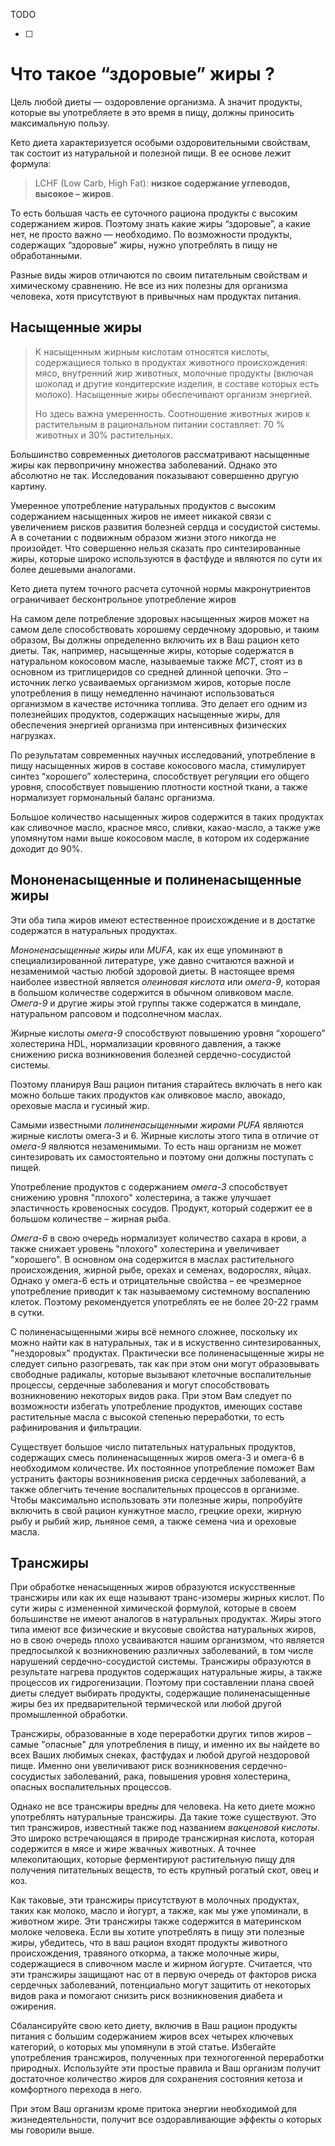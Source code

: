 TODO

- [ ] 

# Что такое “здоровые” жиры ?

Цель любой  диеты — оздоровление организма. А значит продукты, которые вы употребляете в это время в пищу, должны приносить максимальную пользу. 

Кето диета характеризуется особыми оздоровительными свойствам, так состоит из натуральной и полезной пищи. В ее основе лежит формула:

>  LCHF (Low Carb, High Fat): **низкое содержание углеводов, высокое – жиров**. 

То есть большая часть ее суточного рациона продукты с высоким содержанием жиров. Поэтому знать какие жиры “здоровые”, а какие нет, не просто важно — необходимо. По возможности продукты, содержащих “здоровые” жиры, нужно употреблять в пищу не обработанными. 

Разные виды жиров отличаются по своим питательным свойствам и химическому сравнению. Не все из них полезны для организма человека, хотя присутствуют в привычных нам продуктах питания.

## Насыщенные жиры

> К насыщенным жирным кислотам относятся кислоты, содержащиеся только в продуктах животного происхождения: мясо, внутренний жир животных, молочные продукты (включая шоколад и другие кондитерские изделия, в составе которых есть молоко). Насыщенные жиры обеспечивают организм энергией. 
>
> Но здесь важна умеренность. Соотношение животных жиров к растительным в рациональном питании составляет: 70 % животных и 30% растительных.

Большинство современных диетологов рассматривают насыщенные жиры как первопричину множества заболеваний. Однако это абсолютно не так. Исследования показывают совершенно другую картину. 

Умеренное употребление натуральных продуктов с высоким содержанием насыщенных жиров не имеет никакой связи с увеличением рисков развития болезней сердца и сосудистой системы. А в сочетании с подвижным образом жизни этого никогда не произойдет. Что совершенно нельзя сказать про синтезированные жиры, которые широко используются в фастфуде и являются по сути их более дешевыми аналогами.

Кето диета путем точного расчета суточной нормы макронутриентов ограничивает бесконтрольное употребление жиров  



На самом деле потребление здоровых насыщенных жиров может на самом деле способствовать хорошему сердечному здоровью, и таким образом, Вы должны определенно включить их в Ваш рацион кето диеты. Так, например, насыщенные жиры, которые содержатся в натуральном кокосовом масле, называемые также *MCT*, стоят из в основном из триглицеридов со средней длинной цепочки. Это – источник легко усваиваемых организмом жиров, которые после употребления в пищу немедленно начинают использоваться организмом в качестве источника топлива. Это делает его одним из полезнейших продуктов, содержащих насыщенные жиры, для обеспечения энергией организма при интенсивных физических нагрузках.

По результатам современных научных исследований,  употребление в пищу насыщенных жиров в составе кокосового масла, стимулирует синтез “хорошего” холестерина, способствует регуляции его общего уровня, способствует повышению плотности костной ткани, а также нормализует гормональный баланс организма. 

Большое количество насыщенных жиров содержится в таких продуктах как сливочное масло, красное мясо, сливки, какао-масло, а также уже упомянутом нами выше кокосовом масле, в котором их содержание доходит до 90%.  



## Мононенасыщенные и полиненасыщенные жиры

Эти оба типа жиров имеют естественное происхождение и в достатке содержатся в натуральных продуктах.

*Мононенасыщенные жиры* или *MUFА*, как их еще упоминают в специализированной литературе, уже давно считаются важной и незаменимой частью любой здоровой диеты. В настоящее время наиболее известной является *олеиновая кислота* или *омега-9*, которая в большом количестве содержится в обычном оливковом масле. *Омега-9* и другие жиры этой группы также содержатся в миндале, натуральном рапсовом и подсолнечном маслах.

Жирные кислоты *омега-9* способствуют повышению уровня “хорошего” холестерина HDL, нормализации кровяного давления, а также снижению риска возникновения болезней сердечно-сосудистой системы.

Поэтому планируя Ваш рацион питания старайтесь включать в него как можно больше таких продуктов как оливковое масло, авокадо, ореховые масла и гусиный жир.

Самыми известными *полиненасыщенными жирами* *PUFA* являются жирные кислоты омега-3 и 6. Жирные кислоты этого типа в отличие от *омега-9* являются незаменимыми. То есть наш организм не может синтезировать их самостоятельно и поэтому они должны поступать с пищей. 

Употребление продуктов с содержанием *омега-3* способствует снижению уровня "плохого" холестерина, а также улучшает эластичность кровеносных сосудов. Продукт, который содержит ее в большом количестве – жирная рыба.

*Омега-6* в свою очередь нормализует количество сахара в крови, а также снижает уровень "плохого" холестерина и увеличивает "хорошего". В основном она содержится в маслах растительного происхождения, жирной рыбе, орехах и семенах, водорослях, яйцах. Однако у омега-6 есть и отрицательные свойства – ее чрезмерное употребление приводит к так называемому системному воспалению клеток. Поэтому рекомендуется употреблять ее не более 20-22 грамм в сутки.

С полиненасыщенными жиры всё немного сложнее, поскольку их можно найти как в натуральных, так и в искуственно синтезированных, "нездоровых" продуктах. Практически все полиненасыщенные жиры не следует сильно разогревать, так как при этом они могут образовывать свободные радикалы, которые вызывают клеточные воспалительные процессы, сердечные заболевания и могут способствовать возникновению некоторых видов рака. При этом Вам следует по возможности избегать употребление продуктов, имеющих составе растительные масла с высокой степенью переработки, то есть рафинирования и фильтрации.

Существует большое число питательных натуральных продуктов, содержащих смесь полиненасыщенных жиров омега-3 и омега-6 в необходимом количестве. Их постоянное употребление поможет Вам устранить факторы возникновения риска сердечных заболеваний, а также облегчить течение воспалительных процессов в организме. Чтобы максимально использовать эти полезные жиры, попробуйте включить в свой рацион кунжутное масло, грецкие орехи, жирную рыбу и рыбий жир, льняное семя, а также семена чиа и ореховые масла.

## Трансжиры

При обработке ненасыщенных жиров образуются искусственные трансжиры или как их еще называют транс-изомеры жирных кислот. По сути жиры с измененной химической формулой, которые в своем большинстве не имеют аналогов в натуральных продуктах. Жиры этого типа имеют все физические и вкусовые свойства натуральных жиров, но в свою очередь плохо усваиваются нашим организмом, что является предпосылкой к возникновению различных заболеваний, в том числе нарушений сердечно-сосудистой системы. Трансжиры образуются в результате нагрева продуктов содержащих натуральные жиры, а также процессов их гидрогенизации. Поэтому при составлении плана своей диеты следует выбирать продукты, содержащие полиненасыщенные жиры без их предварительной термической или любой другой промышленной обработки.   

Трансжиры, образованные в ходе переработки других типов жиров – самые "опасные" для употребления в пищу, и именно их вы найдете во всех Ваших любимых снеках, фастфудах и любой другой нездоровой пище. Именно они увеличивают риск возникновения сердечно-сосудистых заболеваний, рака, повышения уровня холестерина, опасных воспалительных процессов.

Однако не все трансжиры вредны для человека. На кето диете можно употреблять натуральные трансжиры. Да такие тоже существуют. Это тип трансжиров, известный также под названием *вакценовой кислоты*. Это широко встречающаяся в природе трансжирная кислота, которая содержится в мясе и жире жвачных животных. А точнее млекопитающих, которые ферментируют растительную пищу для получения питательных веществ, то есть крупный рогатый скот, овец и коз.

Как таковые, эти трансжиры присутствуют в молочных продуктах, таких как молоко, масло и йогурт, а также, как мы уже упоминали, в животном жире. Эти трансжиры также содержится в материнском молоке человека. Если вы хотите употреблять в пищу эти полезные жиры, убедитесь, что в ваш рацион входят продукты животного происхождения, травяного откорма, а также молочные жиры, содержащиеся в сливочном масле и жирном йогурте. Считается, что эти трансжиры защищают нас от в первую очередь от факторов риска сердечных заболеваний, потенциально могут защитить от некоторых видов рака и помогают снизить риск возникновения диабета и ожирения.

Сбалансируйте свою кето диету, включив в Ваш рацион продукты питания с большим содержанием жиров всех четырех ключевых категорий, о которых мы упомянули в этой статье. Избегайте употребления трансжиров, полученных при техногогенной переработки природных. Используйте эти простые правила и Ваш организм получит достаточное количество жиров для сохранения состояния кетоза и комфортного перехода в него. 

При этом Ваш организм кроме притока энергии необходимой для жизнедеятельности, получит все оздоравливающие эффекты о которых мы говорили выше.